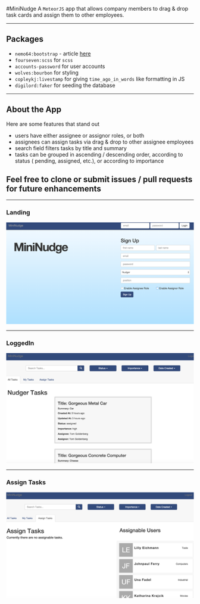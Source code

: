 #MiniNudge
A `MeteorJS` app that allows company members to drag & drop task cards and assign them to other employees.

*** 
## Packages 
- `nemo64:bootstrap` - article [here](http://www.manuel-schoebel.com/blog/meteorjs-and-twitter-bootstrap---the-right-way)
- `fourseven:scss` for `scss`
- `accounts-password` for user accounts
- `wolves:bourbon` for styling
- `copleykj:livestamp` for giving `time_ago_in_words` like formatting in JS
- `digilord:faker` for seeding the database
*** 
## About the App 
Here are some features that stand out
- users have either assignee or assignor roles, or both
- assignees can assign tasks via drag & drop to other assignee employees
- search field filters tasks by title and summary
- tasks can be grouped in ascending / descending order, according to status ( pending, assigned, etc.), or according to importance

## Feel free to clone or submit issues / pull requests for future enhancements
****
### Landing
![home](https://raw.githubusercontent.com/tgoldenberg/mini-Nudger/master/public/images/mininudge-1.png)
****
### LoggedIn 
![loggedIn](https://raw.githubusercontent.com/tgoldenberg/mini-Nudger/master/public/images/mininudge-2.png)
****
### Assign Tasks
![assignTasks](https://raw.githubusercontent.com/tgoldenberg/mini-Nudger/master/public/images/mininudge-3.png)
